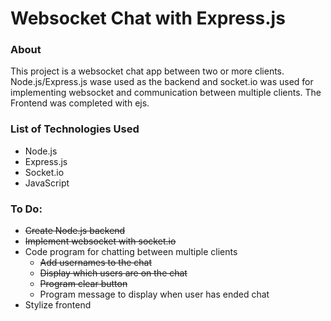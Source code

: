 # Websocket Chat with Express.js

### About
This project is a websocket chat app between two or more clients. Node.js/Express.js wase used as the backend and socket.io was used for implementing websocket and communication between multiple clients. The Frontend was completed with ejs.

### List of Technologies Used
- Node.js
- Express.js
- Socket.io
- JavaScript

### To Do:
- ~~Create Node.js backend~~
- ~~Implement websocket with socket.io~~
- Code program for chatting between multiple clients
    - ~~Add usernames to the chat~~
    - ~~Display which users are on the chat~~
    - ~~Program clear button~~
    - Program message to display when user has ended chat
- Stylize frontend
